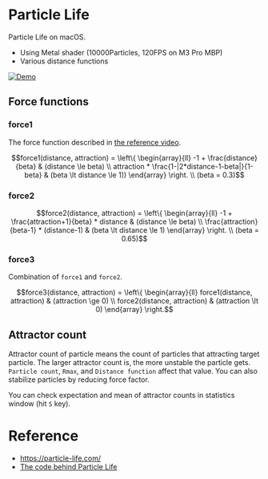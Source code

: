 # Particle Life

Particle Life on macOS.

- Using Metal shader (10000Particles, 120FPS on M3 Pro MBP)
- Various distance functions

[![Demo](https://img.youtube.com/vi/JvV9PbZSY-8/0.jpg)](https://www.youtube.com/watch?v=JvV9PbZSY-8)

## Force functions

### force1

The force function described in [the reference video](https://youtu.be/scvuli-zcRc?si=QMxci6VO3pppf4lN).

```math
force1(distance, attraction) = \left\{
\begin{array}{ll}
-1 + \frac{distance}{beta} & (distance \le beta) \\
attraction * \frac{1-|2*distance-1-beta|}{1-beta} & (beta \lt distance \le 1))
\end{array}
\right.
\\
(beta = 0.3)
```

### force2

```math
force2(distance, attraction) = \left\{
\begin{array}{ll}
-1 + \frac{attraction+1}{beta} * distance & (distance \le beta) \\
\frac{attraction}{beta-1} * (distance-1) & (beta \lt distance \le 1)
\end{array}
\right.
\\
(beta = 0.65)
```

### force3

Combination of `force1` and `force2`.

```math
force3(distance, attraction) = \left\{
\begin{array}{ll}
force1(distance, attraction) & (attraction \ge 0) \\
force2(distance, attraction) & (attraction \lt 0)
\end{array}
\right.
```

## Attractor count

Attractor count of particle means the count of particles that attracting target particle.
The larger attractor count is, the more unstable the particle gets.
`Particle count`, `Rmax`, and `Distance function` affect that value. You can also stabilize particles by reducing force factor.

You can check expectation and mean of attractor counts in statistics window (hit `S` key).

# Reference 
- https://particle-life.com/
- [The code behind Particle Life](https://youtu.be/scvuli-zcRc?si=QMxci6VO3pppf4lN)

